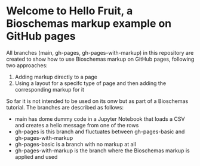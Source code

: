 # Welcome to Hello Fruit, a Bioschemas markup example on GitHub pages

All branches (main, gh-pages, gh-pages-with-markup) in this repository are created to show how to use Bioschemas markup on GitHub pages, following two approaches:
1. Adding markup directly to a page
2. Using a layout for a specifc type of page and then adding the corresponding markup for it

So far it is not intended to be used on its onw but as part of a Bioschemas tutorial. The branches are described as follows:
* main has dome dummy code in a Jupyter Notebook that loads a CSV and creates a hello message from one of the rows
* gh-pages is this branch and fluctuates between gh-pages-basic and gh-pages-with-markup 
* gh-pages-basic is a branch with no markup at all
* gh-pages-with-markup is the branch where the Bioschemas markup is applied and used

